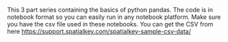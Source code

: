 This 3 part series containing the basics of python pandas. The code is in notebook format so you can easily run in any notebook platform.
Make sure you have the csv file used in these notebooks. You can get the CSV from here https://support.spatialkey.com/spatialkey-sample-csv-data/
